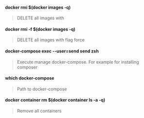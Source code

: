#### docker rmi $(docker images -q) 
> DELETE all images with
#### docker rmi -f $(docker images -q) 
> DELETE all images with flag force
#### docker-compose exec --user=send send zsh 
> Execute manage docker-compose. For example for installing composer
#### which docker-compose 
> Path to docker-compose
#### docker container rm $(docker container ls -a -q) 
> Remove all containers
